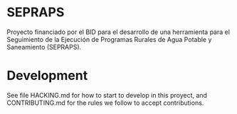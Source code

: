 # SEPRAPS

Proyecto financiado por el BID para el desarrollo de una herramienta para el Seguimiento de la Ejecución de Programas Rurales de Agua Potable y Saneamiento (SEPRAPS).

# Development

See file HACKING.md for how to start to develop in this proyect, and CONTRIBUTING.md for the rules we follow to accept contributions.
